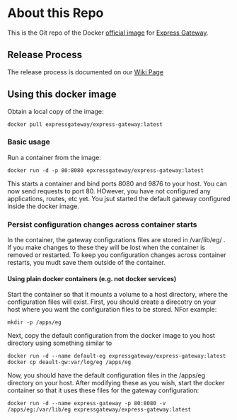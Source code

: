 # About this Repo

This is the Git repo of the Docker [official image](https://docs.docker.com/docker-hub/official_repos/) for [Express Gateway](https://express-gateway.io/).

## Release Process

The release process is documented on our [Wiki Page](https://github.com/ExpressGateway/express-gateway/wiki/Express-Gateway-Release-Process)

## Using this docker image

Obtain a local copy of the image:
```
docker pull expressgateway/express-gateway:latest
```

### Basic usage

Run a container from the image:
```
docker run -d -p 80:8080 epxressgateway/express-gateway:latest
```
This starts a container and bind ports 8080 and 9876 to your host.  You can now send requests to port 80.  HOwever, you have not configured any applications, routes, etc yet.  You jsut started the default gateway configured inside the docker image.

### Persist configuration changes across container starts

In the container, the gateway configurations files are stored in /var/lib/eg/ .  If you make changes to these they will be lost when the container is removed or restarted.  To keep you configuration changes across container restarts, you mudt save them outside of the container. 

#### Using plain docker containers (e.g. not docker services)

Start the container so that it mounts a volume to a host directory, where the configuration files will exist.  First, you should create a direcotry on your host where you want the configuration files to be stored.  NFor example:
```
mkdir -p /apps/eg
```
Next, copy the default configuration from the docker image to you host directory using something similar to
```
docker run -d --name default-eg expressgateway/express-gateway:latest
docker cp deault-gw:var/log/eg /apps/eg
```
Now, you should have the default configuration files in the /apps/eg directory on your host.  After modifying these as you wish, start the docker container so that it uses these files for the gateway configuration:
```
docker run -d --name express-gateway -p 80:8080 -v /apps/eg:/var/lib/eg expressgateway/express-gateway:latest
```
